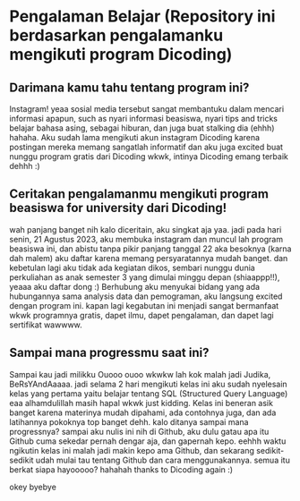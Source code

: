 # Pengalaman Belajar (Repository ini berdasarkan pengalamanku mengikuti program Dicoding)

Darimana kamu tahu tentang program ini?
--
Instagram! yeaa sosial media tersebut sangat membantuku dalam mencari informasi apapun, such as nyari informasi beasiswa, nyari tips and tricks belajar bahasa asing, sebagai hiburan, dan juga buat stalking dia (ehhh) hahaha. Aku sudah lama mengikuti akun instagram Dicoding karena postingan mereka memang sangatlah informatif dan aku juga excited buat nunggu program gratis dari Dicoding wkwk, intinya Dicoding emang terbaik dehhh :) 

Ceritakan pengalamanmu mengikuti program beasiswa for university dari Dicoding!
--
wah panjang banget nih kalo diceritain, aku singkat aja yaa. jadi pada hari senin, 21 Agustus 2023, aku membuka instagram dan muncul lah program beasiswa ini, dan abistu tanpa pikir panjang tanggal 22 aka besoknya (karna dah malem) aku daftar karena memang persyaratannya mudah banget. dan kebetulan lagi aku tidak ada kegiatan dikos, sembari nunggu dunia perkuliahan as anak semester 3 yang dimulai minggu depan (shiaappp!!), yeaaa aku daftar dong :) Berhubung aku menyukai bidang yang ada hubungannya sama analysis data dan pemograman, aku langsung excited dengan program ini. kapan lagi kegabutan ini menjadi sangat bermanfaat wkwk programnya gratis, dapet ilmu, dapet pengalaman, dan dapet lagi sertifikat wawwww.

Sampai mana progressmu saat ini?
--
Sampai kau jadi milikku Ouooo ouoo wkwkw lah kok malah jadi Judika, BeRsYAndAaaaa. jadi selama 2 hari mengikuti kelas ini aku sudah nyelesain kelas yang pertama yaitu belajar tentang SQL (Structured Query Language) eaa alhamdulillah masih hapal wkwk just kidding. Kelas ini beneran asik banget karena materinya mudah dipahami, ada contohnya juga, dan ada latihannya pokoknya top banget dehh. kalo ditanya sampai mana progressnya? sampai aku nulis ini nih di Github, aku dulu gatau apa itu Github cuma sekedar pernah dengar aja, dan gapernah kepo. eehhh waktu ngikutin kelas ini malah jadi makin kepo ama Github, dan sekarang sedikit-sedikit udah mulai tau tentang Github dan cara menggunakannya. semua itu berkat siapa hayooooo? hahahah thanks to Dicoding again :)

okey byebye
